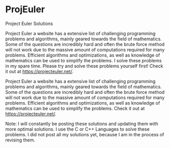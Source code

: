 # ProjEuler
Project Euler Solutions


Project Euler a website has a extensive list of challenging programming problems and algorithms, mainly geared towards the field of mathematics. Some of the questions are incredibly hard and often the brute force method will not work due to the massive amount of computations required for many problems. Efficient algorithms and optimizations, as well as knowledge of mathematics can be used to simplify the problems. I solve these problems in my spare time. Please try and solve these problems yourself first! Check it out at https://projecteuler.net/. 

Project Euler a website has a extensive list of challenging programming problems and algorithms, mainly geared towards the field of mathematics. Some of the questions are incredibly hard and often the brute force method will not work due to the massive amount of computations required for many problems. Efficient algorithms and optimizations, as well as knowledge of mathematics can be used to simplify the problems. Check it out at https://projecteuler.net/.  

Note: I will constantly be posting these solutions and updating them with more optimal solutions. I use the C or C++ Languages to solve these problems.  I did not post all my solutions yet, because I am in the process of revising them.

